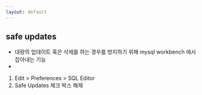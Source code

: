 ```yaml
---
layout: default
---
```

## safe updates
- 대량의 업데이트 혹은 삭제를 하는 경우를 방지하기 위해 mysql workbench 에서 잡아내는 기능
-
1. Edit > Preferences > SQL Editor
2. Safe Updates 체크 박스 해제 
